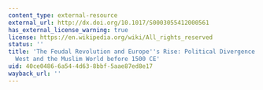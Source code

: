 ```yaml
---
content_type: external-resource
external_url: http://dx.doi.org/10.1017/S0003055412000561
has_external_license_warning: true
license: https://en.wikipedia.org/wiki/All_rights_reserved
status: ''
title: 'The Feudal Revolution and Europe''s Rise: Political Divergence of the Christian
  West and the Muslim World before 1500 CE'
uid: 40ce0486-6a54-4d63-8bbf-5aae87ed8e17
wayback_url: ''
---
```

